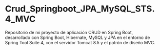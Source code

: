 # Crud_Springboot_JPA_MySQL_STS.4_MVC
Repositorio de mi proyecto de aplicación CRUD en Spring Boot, desarrollado con Spring Boot, Hibernate, MySQL y JPA en el entorno de Spring Tool Suite 4, con el servidor Tomcat 8.5 y el patrón de diseño MVC.
